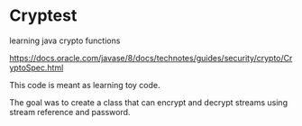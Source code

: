 # Cryptest
learning java crypto functions

https://docs.oracle.com/javase/8/docs/technotes/guides/security/crypto/CryptoSpec.html


This code is meant as learning toy code.

The goal was to create a class that can encrypt and decrypt streams using stream reference and password.

